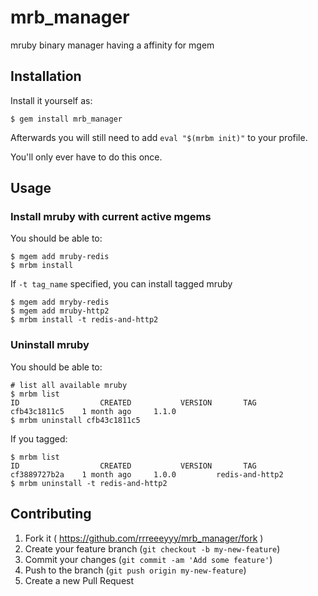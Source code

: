 # mrb\_manager

mruby binary manager having a affinity for mgem

## Installation

Install it yourself as:

    $ gem install mrb_manager

Afterwards you will still need to add ```eval "$(mrbm init)"``` to your profile.

You'll only ever have to do this once.

## Usage

### Install mruby with current active mgems

You should be able to:

	$ mgem add mruby-redis
	$ mrbm install

If ```-t tag_name``` specified, you can install tagged mruby

	$ mgem add mryby-redis
	$ mgem add mruby-http2
	$ mrbm install -t redis-and-http2

### Uninstall mruby

You should be able to:

	# list all available mruby
	$ mrbm list
	ID				    CREATED			  VERSION		TAG
	cfb43c1811c5	1 month ago		1.1.0
	$ mrbm uninstall cfb43c1811c5

If you tagged:

	$ mrbm list
	ID				    CREATED			  VERSION		TAG
	cf3889727b2a	1 month ago		1.0.0		  redis-and-http2
	$ mrbm uninstall -t redis-and-http2

## Contributing

1. Fork it ( https://github.com/rrreeeyyy/mrb_manager/fork )
2. Create your feature branch (`git checkout -b my-new-feature`)
3. Commit your changes (`git commit -am 'Add some feature'`)
4. Push to the branch (`git push origin my-new-feature`)
5. Create a new Pull Request
